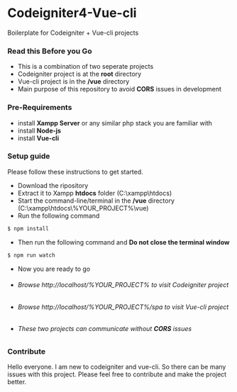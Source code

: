 # Codeigniter4-Vue-cli
Boilerplate for Codeigniter + Vue-cli projects


### Read this Before you Go
- This is a combination of two seperate projects
- Codeigniter project is at the **root** directory
- Vue-cli project is in the **/vue** directory
- Main purpose of this repository to avoid **CORS** issues in development

### Pre-Requirements
- install **Xampp Server** or any similar php stack you are familiar with
- install **Node-js** 
- install **Vue-cli**

### Setup guide
Please follow these instructions to get started.
- Download the ripository
- Extract it to Xampp **htdocs** folder (C:\xampp\htdocs)
- Start the command-line/terminal in the **/vue** directory (C:\xampp\htdocs\\%YOUR_PROJECT%\\vue) 
- Run the following command
```sh
$ npm install
```
- Then run the following command and **Do not close the terminal window**
```sh
$ npm run watch
```
- Now you are ready to go
- ###### Browse http://localhost/%YOUR_PROJECT% to visit Codeigniter project
- ###### Browse http://localhost/%YOUR_PROJECT%/spa to visit Vue-cli project
- ###### These two projects can communicate without **CORS** issues

### Contribute
Hello everyone. I am new to codeigniter and vue-cli. So there can be many issues with this project. Please feel free to contribute and make the project better.
